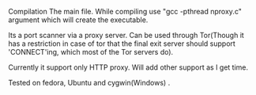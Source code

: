 Compilation The main file. While compiling use "gcc -pthread nproxy.c" argument which will create the executable.

Its a port scanner via a proxy server. Can be used through Tor(Though it has a restriction in case of tor that the final exit server should support 'CONNECT'ing, which most of the Tor servers do).

Currently it support only HTTP proxy. Will add other support as I get time.

Tested on fedora, Ubuntu and cygwin(Windows) .
